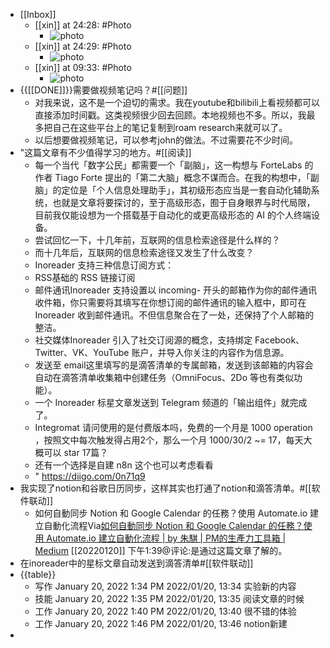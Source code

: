 - [[Inbox]]
    - [[xin]] at 24:28: #Photo
        - ![photo](https://firebasestorage.googleapis.com/v0/b/firescript-577a2.appspot.com/o/imgs%2Fapp%2Fxinyiheng%2F1D1gW6ZV5?alt=media&token=590cf69a-7e93-47e9-9489-2b34c9e3eb6d)
    - [[xin]] at 24:29: #Photo
        - ![photo](https://firebasestorage.googleapis.com/v0/b/firescript-577a2.appspot.com/o/imgs%2Fapp%2Fxinyiheng%2FWnwtnxIdz?alt=media&token=7612b41d-df44-4655-8859-f2c38b2029d3)
    - [[xin]] at 09:33: #Photo
        - ![photo](https://firebasestorage.googleapis.com/v0/b/firescript-577a2.appspot.com/o/imgs%2Fapp%2Fxinyiheng%2FoZwab4Dkn?alt=media&token=35519ae2-fe6c-45d0-9d21-f92791000f96)
- {{[[DONE]]}}需要做视频笔记吗？#[[问题]]
    - 对我来说，这不是一个迫切的需求。我在youtube和bilibili上看视频都可以直接添加时间戳。这类视频很少回去回顾。本地视频也不多。所以，我最多把自己在这些平台上的笔记复制到roam research来就可以了。
    - 以后想要做视频笔记，可以参考john的做法。不过需要花不少时间。
- "这篇文章有不少值得学习的地方。#[[阅读]]
    - 每一个当代「数字公民」都需要一个「副脑」，这一构想与 ForteLabs 的作者 Tiago Forte 提出的「第二大脑」概念不谋而合。在我的构想中，「副脑」的定位是「个人信息处理助手」，其初级形态应当是一套自动化辅助系统，也就是文章将要探讨的，至于高级形态，囿于自身眼界与时代局限，目前我仅能设想为一个搭载基于自动化的或更高级形态的 AI 的个人终端设备。
    - 尝试回忆一下，十几年前，互联网的信息检索途径是什么样的？
    - 而十几年后，互联网的信息检索途径又发生了什么改变？
    - Inoreader 支持三种信息订阅方式：
    - RSS基础的 RSS 链接订阅
    - 邮件通讯Inoreader 支持设置以 incoming- 开头的邮箱作为你的邮件通讯收件箱，你只需要将其填写在你想订阅的邮件通讯的输入框中，即可在 Inoreader 收到邮件通讯。不但信息聚合在了一处，还保持了个人邮箱的整洁。
    - 社交媒体Inoreader 引入了社交订阅源的概念，支持绑定 Facebook、Twitter、VK、YouTube 账户，并导入你关注的内容作为信息源。
    - 发送至 email这里填写的是滴答清单的专属邮箱，发送到该邮箱的内容会自动在滴答清单收集箱中创建任务（OmniFocus、2Do 等也有类似功能）。
    - 一个 Inoreader 标星文章发送到 Telegram 频道的「输出组件」就完成了。
    - Integromat 请问使用的是付费版本吗，免费的一个月是 1000 operation ，按照文中每次触发得占用2个，那么一个月 1000/30/2 ~= 17，每天大概可以 star 17篇？
    - 还有一个选择是自建 n8n 这个也可以考虑看看
    - " https://diigo.com/0n71q9
- 我实现了notion和谷歌日历同步，这样其实也打通了notion和滴答清单。#[[软件联动]]
    - 如何自動同步 Notion 和 Google Calendar 的任務？使用 Automate.io 建立自動化流程Via[如何自動同步 Notion 和 Google Calendar 的任務？使用 Automate.io 建立自動化流程 | by 朱騏 | PM的生產力工具箱 | Medium](https://medium.com/pm%E7%9A%84%E7%94%9F%E7%94%A2%E5%8A%9B%E5%B7%A5%E5%85%B7%E7%AE%B1/%E5%A6%82%E4%BD%95%E8%87%AA%E5%8B%95%E5%90%8C%E6%AD%A5-notion-%E5%92%8C-google-calendar-%E7%9A%84%E4%BB%BB%E5%8B%99-8d9ae356e952#/) [[20220120]] 下午1:39@评论:是通过这篇文章了解的。
- 在inoreader中的星标文章自动发送到滴答清单#[[软件联动]]
- {{table}}
    - 写作	January 20, 2022 1:34 PM	2022/01/20, 13:34	实验新的内容
    - 技能	January 20, 2022 1:35 PM	2022/01/20, 13:35	阅读文章的时候
    - 工作	January 20, 2022 1:40 PM	2022/01/20, 13:40	很不错的体验
    - 工作	January 20, 2022 1:46 PM	2022/01/20, 13:46	notion新建
- 
